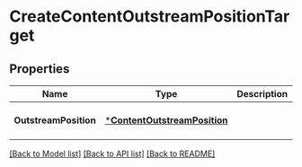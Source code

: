 # CreateContentOutstreamPositionTarget

## Properties
Name | Type | Description | Notes
------------ | ------------- | ------------- | -------------
**OutstreamPosition** | [***ContentOutstreamPosition**](ContentOutstreamPosition.md) |  | [optional] [default to null]

[[Back to Model list]](../README.md#documentation-for-models) [[Back to API list]](../README.md#documentation-for-api-endpoints) [[Back to README]](../README.md)


